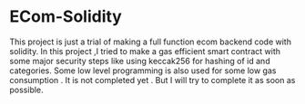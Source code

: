 # ECom-Solidity
This project is just a trial of making a full function ecom backend code with solidity. In this project ,I tried to make a gas efficient smart contract with some major security steps like using keccak256 for hashing of id and categories. Some low level programming is also used for some low gas consumption .  It is not completed yet . But I will try to complete it as soon as possible.

